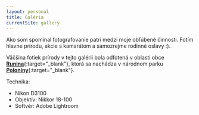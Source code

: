 ```yaml
---
layout: personal
title: Galéria
currentSite: gallery
---
```


Ako som spomínal fotografovanie patrí medzi moje obľúbené činnosti. Fotím hlavne prírodu, akcie s kamarátom a samozrejme rodinné oslavy :).

Väčšina fotiek prírody v tejto galérii bola odfotená v oblasti obce [**Runina**](http://www.runina.sk/){:target="_blank"}, ktorá sa nachádza v národnom parku [**Poloniny**](http://www.sopsr.sk/nppoloniny/sk/uvod.php){:target="_blank"}.

Technika:
* Nikon D3100
* Objektív: Nikkor 18-100
* Softvér: Adobe Lightroom
